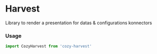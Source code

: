 Harvest
=====

Library to render a presentation for datas & configurations konnectors

### Usage

```js
import CozyHarvest from 'cozy-harvest'
```

